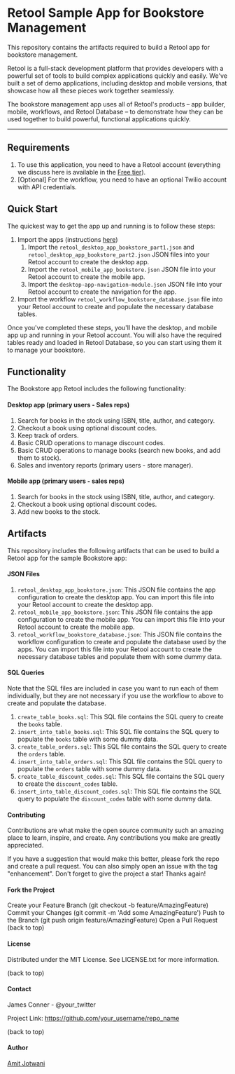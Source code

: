 # Retool Sample App for Bookstore Management

This repository contains the artifacts required to build a Retool app for bookstore management. 

Retool is a full-stack development platform that provides developers with a powerful set of tools to build complex applications quickly and easily. We've built a set of demo applications, including desktop and mobile versions, that showcase how all these pieces work together seamlessly.

The bookstore management app uses all of Retool's products – app builder, mobile, workflows, and Retool Database – to demonstrate how they can be used together to build powerful, functional applications quickly.

---
## Requirements

1. To use this application, you need to have a Retool account (everything we discuss here is available in the [Free tier](https://retool.com/)).
2. [Optional] For the workflow, you need to have an optional Twilio account with API credentials. 

## Quick Start

The quickest way to get the app up and running is to follow these steps:

1. Import the apps (instructions [here](https://docs.retool.com/docs/import-export-apps?ref=retool.com))
   1. Import the `retool_desktop_app_bookstore_part1.json` and `retool_desktop_app_bookstore_part2.json` JSON files into your Retool account to create the desktop app.
   2. Import the `retool_mobile_app_bookstore.json` JSON file into your Retool account to create the mobile app.
   3. Import the `desktop-app-navigation-module.json` JSON file into your Retool account to create the navigation for the app.
2. Import the workflow `retool_workflow_bookstore_database.json` file into your Retool account to create and populate the necessary database tables.


Once you've completed these steps, you'll have the desktop, and mobile app up and running in your Retool account. You will also have the required tables ready and loaded in Retool Database, so you can start using them it to manage your bookstore.

## Functionality

The Bookstore app Retool includes the following functionality:

#### Desktop app (primary users - Sales reps)

1. Search for books in the stock using ISBN, title, author, and category.
2. Checkout a book using optional discount codes.
3. Keep track of orders.
4. Basic CRUD operations to manage discount codes.
5. Basic CRUD operations to manage books (search new books, and add them to stock).
6. Sales and inventory reports (primary users - store manager).


#### Mobile app (primary users - sales reps)

1. Search for books in the stock using ISBN, title, author, and category.
2. Checkout a book using optional discount codes.
3. Add new books to the stock.

## Artifacts

This repository includes the following artifacts that can be used to build a Retool app for the sample Bookstore app:

#### JSON Files

1. `retool_desktop_app_bookstore.json`: This JSON file contains the app configuration to create the desktop app. You can import this file into your Retool account to create the desktop app.
2. `retool_mobile_app_bookstore.json`: This JSON file contains the app configuration to create the mobile app. You can import this file into your Retool account to create the mobile app.
3. `retool_workflow_bookstore_database.json`: This JSON file contains the workflow configuration to create and populate the database used by the apps. You can import this file into your Retool account to create the necessary database tables and populate them with some dummy data.


#### SQL Queries

Note that the SQL files are included in case you want to run each of them individually, but they are not necessary if you use the workflow to above to create and populate the database.

1. `create_table_books.sql`: This SQL file contains the SQL query to create the `books` table.
2. `insert_into_table_books.sql`: This SQL file contains the SQL query to populate the `books` table with some dummy data.
3. `create_table_orders.sql`: This SQL file contains the SQL query to create the `orders` table.
4. `insert_into_table_orders.sql`: This SQL file contains the SQL query to populate the `orders` table with some dummy data.
5. `create_table_discount_codes.sql`: This SQL file contains the SQL query to create the `discount_codes` table.
6. `insert_into_table_discount_codes.sql`: This SQL file contains the SQL query to populate the `discount_codes` table with some dummy data.

#### Contributing
Contributions are what make the open source community such an amazing place to learn, inspire, and create. Any contributions you make are greatly appreciated.

If you have a suggestion that would make this better, please fork the repo and create a pull request. You can also simply open an issue with the tag "enhancement". Don't forget to give the project a star! Thanks again!

#### Fork the Project
Create your Feature Branch (git checkout -b feature/AmazingFeature)
Commit your Changes (git commit -m 'Add some AmazingFeature')
Push to the Branch (git push origin feature/AmazingFeature)
Open a Pull Request
(back to top)

#### License
Distributed under the MIT License. See LICENSE.txt for more information.

(back to top)

#### Contact
James Conner - @your_twitter

Project Link: https://github.com/your_username/repo_name

(back to top)

#### Author
[Amit Jotwani](https://github.com/ajot)



